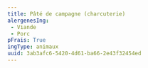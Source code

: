```yaml
---
title: Pâté de campagne (charcuterie)
alergenesIng:
 - Viande
 - Porc
pFrais: True
ingType: animaux
uuid: 3ab3afc6-5420-4d61-ba66-2e43f32454ed
---
```

